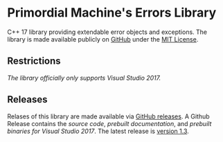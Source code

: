 # Primordial Machine's Errors Library
C++ 17 library providing extendable error objects and exceptions. 
The library is made available publicly on [GitHub](https://github.com/primordialmachine/errors) under the [MIT License](https://github.com/primordialmachine/errors/blob/master/LICENSE).

## Restrictions
*The library officially only supports Visual Studio 2017.*

## Releases
Relases of this library are made available via [GitHub releases](https://github.com/primordialmachine/errors/releases/). A Github Release contains the *source code*, *prebuilt documentation*, and *prebuilt binaries for Visual Studio 2017*. The latest release is [version 1.3](https://github.com/primordialmachine/errors/releases/latest).

